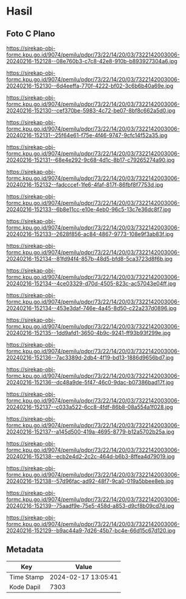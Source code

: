 # Hasil

## Foto C Plano

https://sirekap-obj-formc.kpu.go.id/9074/pemilu/pdpr/73/22/14/20/03/7322142003006-20240216-152128--08e760b3-c7c8-42e8-910b-b893927304a6.jpg

https://sirekap-obj-formc.kpu.go.id/9074/pemilu/pdpr/73/22/14/20/03/7322142003006-20240216-152130--6d4eeffa-770f-4222-bf02-3c6b6b40a69e.jpg

https://sirekap-obj-formc.kpu.go.id/9074/pemilu/pdpr/73/22/14/20/03/7322142003006-20240216-152130--cef370be-5983-4c72-be07-8bf8c662a5d0.jpg

https://sirekap-obj-formc.kpu.go.id/9074/pemilu/pdpr/73/22/14/20/03/7322142003006-20240216-152131--25f64e61-f75e-4f46-9747-9cfc14f52a35.jpg

https://sirekap-obj-formc.kpu.go.id/9074/pemilu/pdpr/73/22/14/20/03/7322142003006-20240216-152131--68e4e292-9c68-4d1c-8b17-c79265274a90.jpg

https://sirekap-obj-formc.kpu.go.id/9074/pemilu/pdpr/73/22/14/20/03/7322142003006-20240216-152132--fadcccef-1fe6-4faf-817f-86fbf8f7753d.jpg

https://sirekap-obj-formc.kpu.go.id/9074/pemilu/pdpr/73/22/14/20/03/7322142003006-20240216-152133--6b8e11cc-e10e-4eb0-96c5-13c7e36dc8f7.jpg

https://sirekap-obj-formc.kpu.go.id/9074/pemilu/pdpr/73/22/14/20/03/7322142003006-20240216-152133--2628f856-ac84-4867-9773-108e9f3ab83f.jpg

https://sirekap-obj-formc.kpu.go.id/9074/pemilu/pdpr/73/22/14/20/03/7322142003006-20240216-152134--81fd94f4-857b-48d5-bfd8-5ca3723d8f6b.jpg

https://sirekap-obj-formc.kpu.go.id/9074/pemilu/pdpr/73/22/14/20/03/7322142003006-20240216-152134--4ce03329-d70d-4505-823c-ac57043e04ff.jpg

https://sirekap-obj-formc.kpu.go.id/9074/pemilu/pdpr/73/22/14/20/03/7322142003006-20240216-152134--453e3daf-746e-4a45-8d50-c22a237d0896.jpg

https://sirekap-obj-formc.kpu.go.id/9074/pemilu/pdpr/73/22/14/20/03/7322142003006-20240216-152135--1dd9afd1-3650-4b9c-9241-ff93b93f299e.jpg

https://sirekap-obj-formc.kpu.go.id/9074/pemilu/pdpr/73/22/14/20/03/7322142003006-20240216-152136--7ac3389d-2db4-4f19-bd13-1886d9656bd7.jpg

https://sirekap-obj-formc.kpu.go.id/9074/pemilu/pdpr/73/22/14/20/03/7322142003006-20240216-152136--dc48a9de-5f47-46c0-9dac-b07386bad17f.jpg

https://sirekap-obj-formc.kpu.go.id/9074/pemilu/pdpr/73/22/14/20/03/7322142003006-20240216-152137--c033a522-6cc8-4fdf-86b8-08a554a1f028.jpg

https://sirekap-obj-formc.kpu.go.id/9074/pemilu/pdpr/73/22/14/20/03/7322142003006-20240216-152137--a145d500-419a-4695-8779-b12a5702b25a.jpg

https://sirekap-obj-formc.kpu.go.id/9074/pemilu/pdpr/73/22/14/20/03/7322142003006-20240216-152138--ecb2e4d2-2c2c-464d-b6b3-8ffea4d79019.jpg

https://sirekap-obj-formc.kpu.go.id/9074/pemilu/pdpr/73/22/14/20/03/7322142003006-20240216-152138--57d96fac-ad92-48f7-9ca0-019a5bbee8eb.jpg

https://sirekap-obj-formc.kpu.go.id/9074/pemilu/pdpr/73/22/14/20/03/7322142003006-20240216-152139--75aadf9e-75e5-458d-a853-d9cf8b09cd7d.jpg

https://sirekap-obj-formc.kpu.go.id/9074/pemilu/pdpr/73/22/14/20/03/7322142003006-20240216-152129--b9ac44a9-7d26-45b7-bc4e-66d15c67d120.jpg


## Metadata

| Key        | Value               |
| ---------- | ------------------- |
| Time Stamp | 2024-02-17 13:05:41 |
| Kode Dapil | 7303                |



